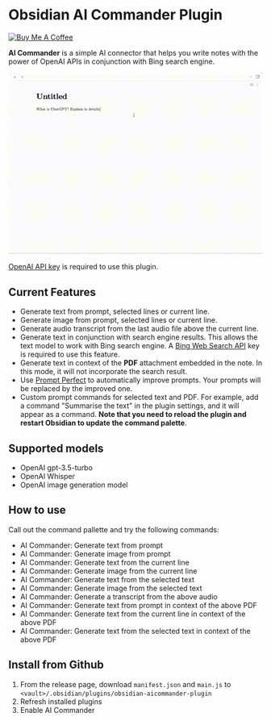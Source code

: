 # Obsidian AI Commander Plugin 

<a href="https://www.buymeacoffee.com/yzh503" target="_blank"><img src="https://cdn.buymeacoffee.com/buttons/v2/default-yellow.png" alt="Buy Me A Coffee" style="height: 40px !important;width: 150px !important;" ></a>

**AI Commander** is a simple AI connector that helps you write notes with the power of OpenAI APIs in conjunction with Bing search engine.

![Demo](demo.gif) 

[OpenAI API key](https://platform.openai.com/account/api-keys) is required to use this plugin.

## Current Features

- Generate text from prompt, selected lines or current line.
- Generate image from prompt, selected lines or current line. 
- Generate audio transcript from the last audio file above the current line.
- Generate text in conjunction with search engine results. This allows the text model to work with Bing search engine. A [Bing Web Search API](https://www.microsoft.com/en-us/bing/apis/bing-web-search-api) key is required to use this feature.  
- Generate text in context of the **PDF** attachment embedded in the note. In this mode, it will not incorporate the search result.
- Use [Prompt Perfect](https://promptperfect.jina.ai/) to automatically improve prompts. Your prompts will be replaced by the improved one.
- Custom prompt commands for selected text and PDF. For example, add a command "Summarise the text" in the plugin settings, and it will appear as a command. **Note that you need to reload the plugin and restart Obsidian to update the command palette**.

## Supported models

- OpenAI gpt-3.5-turbo
- OpenAI Whisper
- OpenAI image generation model

## How to use

Call out the command pallette and try the following commands: 

- AI Commander: Generate text from prompt
- AI Commander: Generate image from prompt
- AI Commander: Generate text from the current line
- AI Commander: Generate image from the current line
- AI Commander: Generate text from the selected text
- AI Commander: Generate image from the selected text
- AI Commander: Generate a transcript from the above audio
- AI Commander: Generate text from prompt in context of the above PDF
- AI Commander: Generate text from the current line in context of the above PDF
- AI Commander: Generate text from the selected text in context of the above PDF

## Install from Github 

1. From the release page, download `manifest.json` and `main.js` to `<vault>/.obsidian/plugins/obsidian-aicommander-plugin`
2. Refresh installed plugins
3. Enable AI Commander
